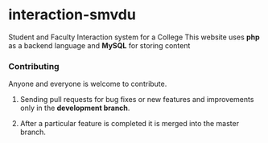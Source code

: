 interaction-smvdu
=================

Student and Faculty Interaction system for a College
This website uses **php** as a backend language and **MySQL** for storing content

### Contributing
Anyone and everyone is welcome to contribute. 

1. Sending pull requests for bug fixes or new features and improvements
only in the **development branch**.

2. After a particular feature is completed it is merged into the master 
branch.
